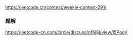 

https://leetcode.cn/contest/weekly-contest-291/

### 题解
https://leetcode-cn.com/circle/discuss/nf6j8j/view/I5Pogj/
